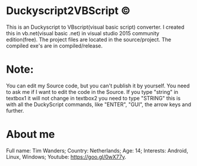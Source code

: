 # Duckyscript2VBScript ©
This is an Duckyscript to VBscript(visual basic script) converter.
I created this in vb.net(visual basic .net) in visual studio 2015 community edition(free).
The project files are located in the source/project.
The compiled exe's are in compiled/release.
# Note:
You can edit my Source code, but you can't publish it by yourself. You need to ask me if I want to edit the code in the Source.
If you type "string" in textbox1 it will not change in textbox2 you need to type "STRING" this is with all the DuckyScript commands, like "ENTER", "GUI", the arrow keys and further.
# About me
Full name: Tim Wanders;
Country: Netherlands;
Age: 14;
Interests: Android, Linux, Windows;
Youtube: https://goo.gl/0wX77y.
